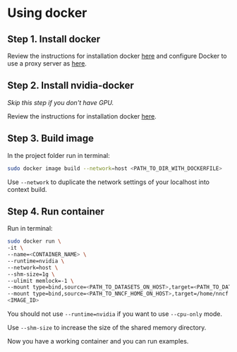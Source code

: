 # Using docker

## Step 1. Install docker

Review the instructions for installation docker [here](https://docs.docker.com/engine/install/ubuntu/) and configure Docker
to use a proxy server as [here](https://docs.docker.com/network/proxy/#configure-the-docker-client).

## Step 2. Install nvidia-docker

*Skip this step if you don't have GPU.*

Review the instructions for installation docker [here](https://github.com/NVIDIA/nvidia-docker).

## Step 3. Build image

In the project folder run in terminal:

```bash
sudo docker image build --network=host <PATH_TO_DIR_WITH_DOCKERFILE>
```

Use `--network` to duplicate the network settings of your localhost into context build.

## Step 4. Run container

Run in terminal:

```bash
sudo docker run \
-it \
--name=<CONTAINER_NAME> \
--runtime=nvidia \
--network=host \
--shm-size=1g \
--ulimit memlock=-1 \
--mount type=bind,source=<PATH_TO_DATASETS_ON_HOST>,target=<PATH_TO_DATSETS_IN_CONTAINER> \
--mount type=bind,source=<PATH_TO_NNCF_HOME_ON_HOST>,target=/home/nncf \
<IMAGE_ID>
 ```

You should not use `--runtime=nvidia` if you want to use `--cpu-only` mode.

Use `--shm-size` to increase the size of the shared memory directory.

Now you have a working container and you can run examples.
